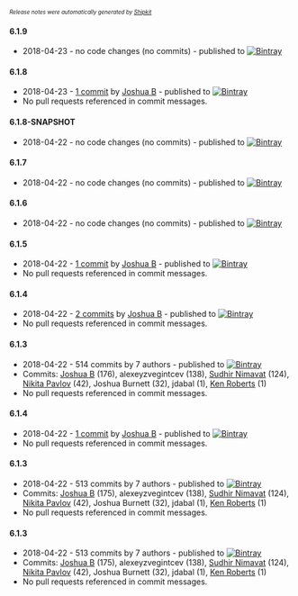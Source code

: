 <sup><sup>*Release notes were automatically generated by [Shipkit](http://shipkit.org/)*</sup></sup>

#### 6.1.9
 - 2018-04-23 - no code changes (no commits) - published to [![Bintray](https://img.shields.io/badge/Bintray-6.1.9-green.svg)](https://bintray.com/null/null/org.grails.plugins/6.1.9)

#### 6.1.8
 - 2018-04-23 - [1 commit](https://github.com/basejump/gorm-tools/compare/v6.1.7...v6.1.8) by [Joshua B](https://github.com/basejump) - published to [![Bintray](https://img.shields.io/badge/Bintray-6.1.8-green.svg)](https://bintray.com/null/null/org.grails.plugins/6.1.8)
 - No pull requests referenced in commit messages.

#### 6.1.8-SNAPSHOT
 - 2018-04-22 - no code changes (no commits) - published to [![Bintray](https://img.shields.io/badge/Bintray-6.1.8-SNAPSHOT-green.svg)](https://bintray.com/null/null/org.grails.plugins/6.1.8-SNAPSHOT)

#### 6.1.7
 - 2018-04-22 - no code changes (no commits) - published to [![Bintray](https://img.shields.io/badge/Bintray-6.1.7-green.svg)](https://bintray.com/null/null/org.grails.plugins/6.1.7)

#### 6.1.6
 - 2018-04-22 - no code changes (no commits) - published to [![Bintray](https://img.shields.io/badge/Bintray-6.1.6-green.svg)](https://bintray.com/null/null/org.grails.plugins/6.1.6)

#### 6.1.5
 - 2018-04-22 - [1 commit](https://github.com/basejump/gorm-tools/compare/v6.1.4...v6.1.5) by [Joshua B](https://github.com/basejump) - published to [![Bintray](https://img.shields.io/badge/Bintray-6.1.5-green.svg)](https://bintray.com/null/null/org.grails.plugins/6.1.5)
 - No pull requests referenced in commit messages.

#### 6.1.4
 - 2018-04-22 - [2 commits](https://github.com/basejump/gorm-tools/compare/v6.1.3...v6.1.4) by [Joshua B](https://github.com/basejump) - published to [![Bintray](https://img.shields.io/badge/Bintray-6.1.4-green.svg)](https://bintray.com/null/null/org.grails.plugins/6.1.4)
 - No pull requests referenced in commit messages.

#### 6.1.3
 - 2018-04-22 - 514 commits by 7 authors - published to [![Bintray](https://img.shields.io/badge/Bintray-6.1.3-green.svg)](https://bintray.com/null/null/org.grails.plugins/6.1.3)
 - Commits: [Joshua B](https://github.com/basejump) (176), alexeyzvegintcev (138), [Sudhir Nimavat](https://github.com/snimavat) (124), [Nikita Pavlov](https://github.com/NickPavlov) (42), Joshua Burnett (32), jdabal (1), [Ken Roberts](https://github.com/ken-roberts) (1)
 - No pull requests referenced in commit messages.

#### 6.1.4
 - 2018-04-22 - [1 commit](https://github.com/basejump/gorm-tools/compare/v6.1.3...v6.1.4) by [Joshua B](https://github.com/basejump) - published to [![Bintray](https://img.shields.io/badge/Bintray-6.1.4-green.svg)](https://bintray.com/null/null/org.grails.plugins/6.1.4)
 - No pull requests referenced in commit messages.

#### 6.1.3
 - 2018-04-22 - 513 commits by 7 authors - published to [![Bintray](https://img.shields.io/badge/Bintray-6.1.3-green.svg)](https://bintray.com/null/null/org.grails.plugins/6.1.3)
 - Commits: [Joshua B](https://github.com/basejump) (175), alexeyzvegintcev (138), [Sudhir Nimavat](https://github.com/snimavat) (124), [Nikita Pavlov](https://github.com/NickPavlov) (42), Joshua Burnett (32), jdabal (1), [Ken Roberts](https://github.com/ken-roberts) (1)
 - No pull requests referenced in commit messages.

#### 6.1.3
 - 2018-04-22 - 513 commits by 7 authors - published to [![Bintray](https://img.shields.io/badge/Bintray-6.1.3-green.svg)](https://bintray.com/null/null/org.grails.plugins/6.1.3)
 - Commits: [Joshua B](https://github.com/basejump) (175), alexeyzvegintcev (138), [Sudhir Nimavat](https://github.com/snimavat) (124), [Nikita Pavlov](https://github.com/NickPavlov) (42), Joshua Burnett (32), jdabal (1), [Ken Roberts](https://github.com/ken-roberts) (1)
 - No pull requests referenced in commit messages.

